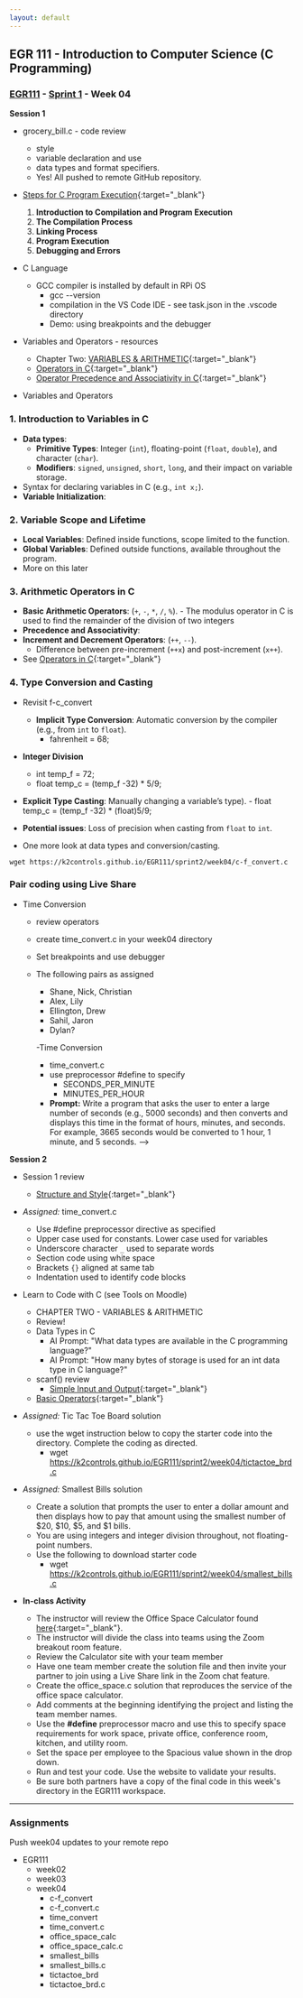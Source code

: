 ```yaml
---
layout: default
---
```


## EGR 111 - Introduction to Computer Science (C Programming)

### [EGR111](../../) - [Sprint 1](../) - Week 04

**Session 1**
- grocery_bill.c - code review
  - style
  - variable declaration and use
  - data types and format specifiers.
  - Yes! All pushed to remote GitHub repository.

- [Steps for C Program Execution](https://www.slideshare.net/rummanansari7355/steps-for-c-program-execution){:target="_blank"}
  
  1. **Introduction to Compilation and Program Execution**
  2. **The Compilation Process**
  3. **Linking Process**
  4. **Program Execution**
  5. **Debugging and Errors**

- C Language
  - GCC compiler is installed by default in RPi OS
    - gcc --version
    - compilation in the VS Code IDE - see task.json in the .vscode directory
    - Demo: using breakpoints and the debugger

- Variables and Operators - resources
  - Chapter Two: [VARIABLES & ARITHMETIC](../../resources/Essentials_C_v1.pdf){:target="_blank"}
  - [Operators in C](https://www.geeksforgeeks.org/operators-in-c/){:target="_blank"}
  - [Operator Precedence and Associativity in C](https://www.geeksforgeeks.org/operator-precedence-and-associativity-in-c/){:target="_blank"}

- Variables and Operators 

### **1. Introduction to Variables in C**
   - **Data types**: 
     - **Primitive Types**: Integer (`int`), floating-point (`float`, `double`), and character (`char`).
     - **Modifiers**: `signed`, `unsigned`, `short`, `long`, and their impact on variable storage.
   - Syntax for declaring variables in C (e.g., `int x;`).
   - **Variable Initialization**:
   
### **2. Variable Scope and Lifetime**
   - **Local Variables**: Defined inside functions, scope limited to the function.
   - **Global Variables**: Defined outside functions, available throughout the program.
   - More on this later

### **3. Arithmetic Operators in C**
   - **Basic Arithmetic Operators**: (`+`, `-`, `*`, `/`, `%`).
    - The modulus operator in C is used to find the remainder of the division of two integers
   - **Precedence and Associativity**:
   - **Increment and Decrement Operators**: (`++`, `--`).
     - Difference between pre-increment (`++x`) and post-increment (`x++`).
  - See [Operators in C](https://www.geeksforgeeks.org/operators-in-c/){:target="_blank"}  

### **4. Type Conversion and Casting**
  - Revisit f-c_convert
    - **Implicit Type Conversion**: Automatic conversion by the compiler (e.g., from `int` to `float`).
      - fahrenheit = 68;
  - **Integer Division**
    - int temp_f = 72;
    - float temp_c = (temp_f -32) * 5/9;
   - **Explicit Type Casting**: Manually changing a variable’s type).
    - float temp_c = (temp_f -32) * (float)5/9;
   - **Potential issues**: Loss of precision when casting from `float` to `int`.

  - One more look at data types and conversion/casting.

```
wget https://k2controls.github.io/EGR111/sprint2/week04/c-f_convert.c
```
   
### **Pair coding using Live Share**
- Time Conversion
  - review operators
  - create time_convert.c in your week04 directory
  - Set breakpoints and use debugger
  - The following pairs as assigned
    - Shane, Nick, Christian
    - Alex, Lily
    - Ellington, Drew
    - Sahil, Jaron
    - Dylan?

    -Time Conversion
      - time_convert.c
      - use preprocessor #define to specify 
        - SECONDS_PER_MINUTE
        - MINUTES_PER_HOUR
      - **Prompt:** Write a program that asks the user to enter a large number of seconds (e.g., 5000 seconds) and then converts and displays this time in the format of hours, minutes, and seconds. For example, 3665 seconds would be converted to 1 hour, 1 minute, and 5 seconds. -->
  

**Session 2**
- Session 1 review
  - [Structure and Style](https://en.wikibooks.org/wiki/C_Programming/Structure_and_style){:target="_blank"}

- *Assigned:* time_convert.c
    - Use #define preprocessor directive as specified
    - Upper case used for constants. Lower case used for variables
    - Underscore character `_` used to separate words
    - Section code using white space
    - Brackets `{}` aligned at same tab 
    - Indentation used to identify code blocks

- Learn to Code with C (see Tools on Moodle)
  - CHAPTER TWO - VARIABLES & ARITHMETIC
  - Review!
  - Data Types in C
    - AI Prompt: "What data types are available in the C programming language?"
    - AI Prompt: "How many bytes of storage is used for an int data type in C language?"
  - scanf() review
    - [Simple Input and Output](https://en.wikibooks.org/wiki/C_Programming/Simple_input_and_output){:target="_blank"}
  - [Basic Operators](https://www.log2base2.com/C/operator/operator-in-c.html){:target="_blank"}

- *Assigned:* Tic Tac Toe Board solution
  - use the wget instruction below to copy the starter code into the directory. Complete the coding as directed.
    - wget https://k2controls.github.io/EGR111/sprint2/week04/tictactoe_brd.c

- *Assigned:* Smallest Bills solution
  - Create a solution that prompts the user to enter a dollar amount and then displays how to pay that amount using the smallest number of $20, $10, $5, and $1 bills.
  - You are using integers and integer division throughout, not floating-point numbers. 
  - Use the following to download starter code
    - wget https://k2controls.github.io/EGR111/sprint2/week04/smallest_bills.c

- **In-class Activity**
  - The instructor will review the Office Space Calculator found [here](https://www.squarefoot.com/office-space-calculator){:target="_blank"}.
  - The instructor will divide the class into teams using the Zoom breakout room feature.
  - Review the Calculator site with your team member
  - Have one team member create the solution file and then invite your partner to join using a Live Share link in the Zoom chat feature.
  - Create the office_space.c solution that reproduces the service of the office space calculator.
  - Add comments at the beginning identifying the project and listing the team member names.
  - Use the **#define** preprocessor macro and use this to specify space requirements for work space, private office, conference room, kitchen, and utility room. 
  - Set the space per employee to the Spacious value shown in the drop down.
  - Run and test your code. Use the website to validate your results.
  - Be sure both partners have a copy of the final code in this week's directory in the EGR111 workspace. 

---

### Assignments 
Push week04 updates to your remote repo
- EGR111
  - week02 
  - week03
  - week04
      - c-f_convert
      - c-f_convert.c
      - time_convert
      - time_convert.c
      - office_space_calc
      - office_space_calc.c
      - smallest_bills
      - smallest_bills.c
      - tictactoe_brd
      - tictactoe_brd.c





